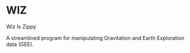 <h1>WIZ</h1>

Wiz Is Zippy

A streamlined program for manipulating Gravitation and Earth Exploration data (GEE).
